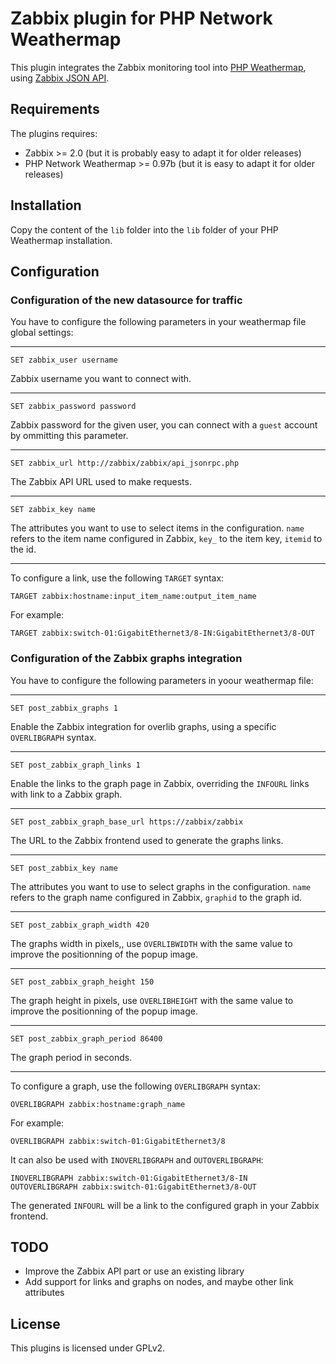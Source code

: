 # Zabbix plugin for PHP Network Weathermap

This plugin integrates the Zabbix monitoring tool into [PHP Weathermap](http://www.network-weathermap.com), using [Zabbix JSON API](https://www.zabbix.com/documentation/2.0/manual/appendix/api/api).

## Requirements

The plugins requires:
* Zabbix >= 2.0 (but it is probably easy to adapt it for older releases)
* PHP Network Weathermap >= 0.97b (but it is easy to adapt it for older releases)

## Installation

Copy the content of the `lib` folder into the `lib` folder of your PHP Weathermap installation.

## Configuration

### Configuration of the new datasource for traffic

You have to configure the following parameters in your weathermap file global settings:

---

`SET zabbix_user username`

Zabbix username you want to connect with.

---

`SET zabbix_password password`

Zabbix password for the given user, you can connect with a `guest` account by ommitting this parameter.

---

`SET zabbix_url http://zabbix/zabbix/api_jsonrpc.php`

The Zabbix API URL used to make requests.

---

`SET zabbix_key name`

The attributes you want to use to select items in the configuration. `name` refers to the item name configured in Zabbix, `key_` to the item key, `itemid` to the id.

---

To configure a link, use the following `TARGET` syntax:

```
TARGET zabbix:hostname:input_item_name:output_item_name
```

For example:

```
TARGET zabbix:switch-01:GigabitEthernet3/8-IN:GigabitEthernet3/8-OUT
```

### Configuration of the Zabbix graphs integration

You have to configure the following parameters in yoour weathermap file:

---

`SET post_zabbix_graphs 1`

Enable the Zabbix integration for overlib graphs, using a specific `OVERLIBGRAPH` syntax.

---

`SET post_zabbix_graph_links 1`

Enable the links to the graph page in Zabbix, overriding the `INFOURL` links with link to a Zabbix graph.

---

`SET post_zabbix_graph_base_url https://zabbix/zabbix`

The URL to the Zabbix frontend used to generate the graphs links.

---

`SET post_zabbix_key name`

The attributes you want to use to select graphs in the configuration. `name` refers to the graph name configured in Zabbix, `graphid` to the graph id.

---

`SET post_zabbix_graph_width 420`

The graphs width in pixels,, use `OVERLIBWIDTH` with the same value to improve the positionning of the popup image.

---

`SET post_zabbix_graph_height 150`

The graph height in pixels, use `OVERLIBHEIGHT` with the same value to improve the positionning of the popup image.

---

`SET post_zabbix_graph_period 86400`

The graph period in seconds.

---

To configure a graph, use the following `OVERLIBGRAPH` syntax:

```
OVERLIBGRAPH zabbix:hostname:graph_name
```

For example:

```
OVERLIBGRAPH zabbix:switch-01:GigabitEthernet3/8
```

It can also be used with `INOVERLIBGRAPH` and `OUTOVERLIBGRAPH`:

```
INOVERLIBGRAPH zabbix:switch-01:GigabitEthernet3/8-IN
OUTOVERLIBGRAPH zabbix:switch-01:GigabitEthernet3/8-OUT
```

The generated `INFOURL` will be a link to the configured graph in your Zabbix frontend.

## TODO

* Improve the Zabbix API part or use an existing library
* Add support for links and graphs on nodes, and maybe other link attributes

## License

This plugins is licensed under GPLv2.
